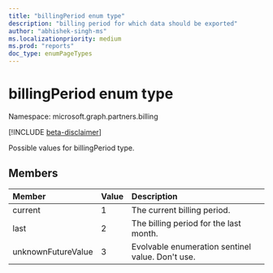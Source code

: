 ```yaml
---
title: "billingPeriod enum type"
description: "billing period for which data should be exported"
author: "abhishek-singh-ms"
ms.localizationpriority: medium
ms.prod: "reports"
doc_type: enumPageTypes
---
```


# billingPeriod enum type

Namespace: microsoft.graph.partners.billing

[!INCLUDE [beta-disclaimer](../../includes/beta-disclaimer.md)]

Possible values for billingPeriod type.

## Members

|Member|Value|Description|
|:---|:---|:---|
|current|1|The current billing period.|
|last|2|The billing period for the last month.|
|unknownFutureValue|3|Evolvable enumeration sentinel value. Don't use.|

<!-- {
  "type": "#page.annotation",
  "description": "billingPeriod enum type",
  "keywords": "",
  "section": "documentation",
  "tocPath": "",
  "namespace":"microsoft.graph.partners.billing"
}-->
